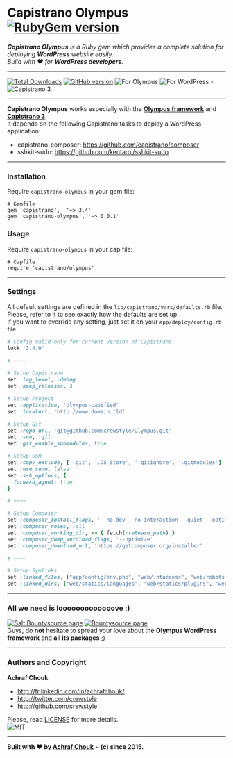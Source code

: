 # Capistrano Olympus [![RubyGem version](https://img.shields.io/gem/v/capistrano-olympus.svg?style=flat-square)](https://rubygems.org/gems/capistrano-olympus)  

_**Capistrano Olympus** is a Ruby gem which provides a complete solution for deploying **WordPress** website easily.  
Build with ♥ for **WordPress developers**._  

---

[![Total Downloads](https://img.shields.io/packagist/dt/crewstyle/capistrano-olympus.svg?style=flat-square)](https://packagist.org/packages/crewstyle/capistrano-olympus) 
[![GitHub version](https://img.shields.io/github/tag/crewstyle/capistrano-olympus.svg?style=flat-square)](https://github.com/crewstyle/capistrano-olympus) 
![For Olympus](https://img.shields.io/badge/for-Olympus-75cd45.svg?style=flat-square) 
![For WordPress](https://img.shields.io/badge/for-WordPress-00aadc.svg?style=flat-square) - 
![Capistrano 3](https://img.shields.io/badge/Capistrano-3-52C1DB.svg?style=flat-square)  

---

**Capistrano Olympus** works especially with the [**Olympus framework**](https://github.com/crewstyle/Olympus) and [**Capistrano 3**](http://capistranorb.com/).  
It depends on the following Capistrano tasks to deploy a WordPress application:

+ capistrano-composer: https://github.com/capistrano/composer
+ sshkit-sudo: https://github.com/kentaroi/sshkit-sudo

---

### Installation

Require `capistrano-olympus` in your gem file:

```
# Gemfile
gem 'capistrano',  '~> 3.4'
gem 'capistrano-olympus', '~> 0.0.1'
```

### Usage

Require `capistrano-olympus` in your cap file:

```
# Capfile
require 'capistrano/olympus'
```

---

### Settings

All default settings are defined in the `lib/capistrano/vars/defaults.rb` file. Please, refer to it to see exactly how the defaults are set up.  
If you want to override any setting, just set it on your `app/deploy/config.rb` file.

```ruby
# Config valid only for current version of Capistrano
lock '3.4.0'

# ~~~~

# Setup Capistrano
set :log_level, :debug
set :keep_releases, 3

# Setup Project
set :application, 'olympus-capified'
set :localurl, 'http://www.domain.tld'

# Setup Git
set :repo_url, 'git@github.com:crewstyle/Olympus.git'
set :scm, :git
set :git_enable_submodules, true

# Setup SSH
set :copy_exclude, ['.git', '.DS_Store', '.gitignore', '.gitmodules']
set :use_sudo, false
set :ssh_options, {
  forward_agent: true
}

# ~~~~

# Setup Composer
set :composer_install_flags, '--no-dev --no-interaction --quiet --optimize-autoloader'
set :composer_roles, :all
set :composer_working_dir, -> { fetch(:release_path) }
set :composer_dump_autoload_flags, '--optimize'
set :composer_download_url, 'https://getcomposer.org/installer'

# ~~~~

# Setup Symlinks
set :linked_files, ["app/config/env.php", "web/.htaccess", "web/robots.txt"]
set :linked_dirs, ["web/statics/languages", "web/statics/plugins", "web/statics/uploads"]

```

---

### All we need is looooooooooooove :)

[![Salt Bountysource page](https://img.shields.io/badge/Salt%20Bountysource-♥-brightgreen.svg?style=flat-square)](https://salt.bountysource.com/teams/olympus) [![Bountysource page](https://img.shields.io/badge/Bountysource-♥-brightgreen.svg?style=flat-square)](https://www.bountysource.com/teams/olympus)  
Guys, do **not** hesitate to spread your love about the **Olympus WordPress framework** and **all its packages** ;)

---

### Authors and Copyright

**Achraf Chouk**

+ http://fr.linkedin.com/in/achrafchouk/
+ http://twitter.com/crewstyle
+ http://github.com/crewstyle

Please, read [LICENSE](https://github.com/crewstyle/capistrano-olympus/blob/master/LICENSE "LICENSE") for more details.  
[![MIT](https://img.shields.io/badge/license-MIT_License-blue.svg?style=flat-square)](http://opensource.org/licenses/MIT "MIT")  

---

**Built with ♥ by [Achraf Chouk](http://github.com/crewstyle "Achraf Chouk") ~ (c) since 2015.**
